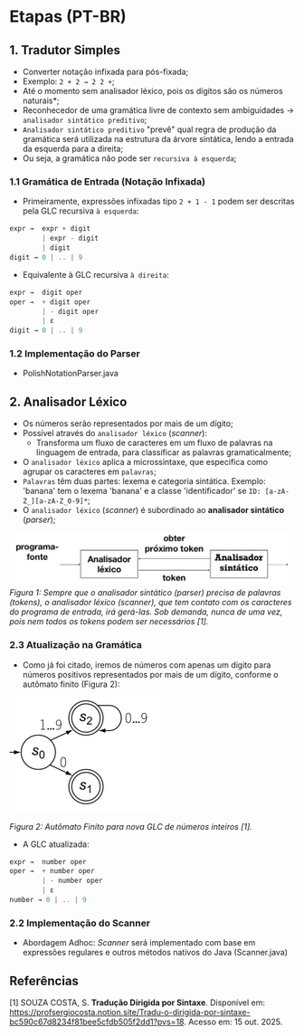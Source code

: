 # Etapas (PT-BR)

## 1. Tradutor Simples

- Converter notação infixada para pós-fixada;
- Exemplo: `2 + 2 → 2 2 +`;
- Até o momento sem analisador léxico, pois os dígitos são os números naturais\*;
- Reconhecedor de uma gramática livre de contexto sem ambiguidades → `analisador sintático preditivo`;
- `Analisador sintático preditivo` "prevê" qual regra de produção da gramática será utilizada na estrutura da árvore sintática, lendo a entrada da esquerda para a direita;
- Ou seja, a gramática não pode ser `recursiva à esquerda`;

### 1.1 Gramática de Entrada (Notação Infixada)

- Primeiramente, expressões infixadas tipo `2 + 1 - 1` podem ser descritas pela GLC recursiva `à esquerda`:

```Java
expr →  expr + digit
        | expr - digit
        | digit
digit → 0 | .. | 9
```

- Equivalente à GLC recursiva `à direita`:

```Java
expr →  digit oper
oper →  + digit oper
        | - digit oper
        | ε
digit → 0 | .. | 9
```

### 1.2 Implementação do Parser

- PolishNotationParser.java

## 2. Analisador Léxico

- Os números serão representados por mais de um dígito;
- Possível através do `analisador léxico` (_scanner_):
  - Transforma um fluxo de caracteres em um fluxo de palavras na linguagem de entrada, para classificar as palavras gramaticalmente;
- O `analisador léxico` aplica a microssintaxe, que especifica como agrupar os caracteres em `palavras`;
- `Palavras` têm duas partes: lexema e categoria sintática. Exemplo: 'banana' tem o lexema 'banana' e a classe 'identificador' se `ID: [a-zA-Z_][a-zA-Z_0-9]*`;
- O `analisador léxico` (_scanner_) é subordinado ao **analisador sintático** (_parser_);

![relacao lexico e sintatico](image.png)
_Figura 1: Sempre que o analisador sintático (parser) precisa de palavras (tokens), o analisador léxico (scanner), que tem contato com os caracteres do programa de entrada, irá gerá-las. Sob demanda, nunca de uma vez, pois nem todos os tokens podem ser necessários [1]._

### 2.3 Atualização na Gramática

- Como já foi citado, iremos de números com apenas um dígito para números positivos representados por mais de um dígito, conforme o autômato finito (Figura 2):

![Autômato Finito](image-1.png)

_Figura 2: Autômato Finito para nova GLC de números inteiros [1]._

- A GLC atualizada:

```Java
expr →  number oper
oper →  + number oper
        | - number oper
        | ε
number → 0 | .. | 9
```

### 2.2 Implementação do Scanner

- Abordagem Adhoc: _Scanner_ será implementado com base em expressões regulares e outros métodos nativos do Java (Scanner.java)

## Referências

[1] SOUZA COSTA, S. **Tradução Dirigida por Sintaxe**. Disponível em: <https://profsergiocosta.notion.site/Tradu-o-dirigida-por-sintaxe-bc590c67d8234f81bee5cfdb505f2dd1?pvs=18>. Acesso em: 15 out. 2025.
